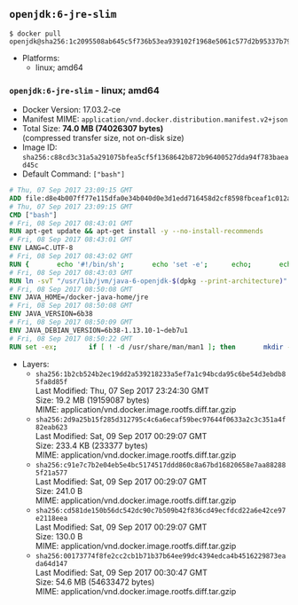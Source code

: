 ## `openjdk:6-jre-slim`

```console
$ docker pull openjdk@sha256:1c2095508ab645c5f736b53ea939102f1968e5061c577d2b95337b791ecc628b
```

-	Platforms:
	-	linux; amd64

### `openjdk:6-jre-slim` - linux; amd64

-	Docker Version: 17.03.2-ce
-	Manifest MIME: `application/vnd.docker.distribution.manifest.v2+json`
-	Total Size: **74.0 MB (74026307 bytes)**  
	(compressed transfer size, not on-disk size)
-	Image ID: `sha256:c88cd3c31a5a291075bfea5cf5f1368642b872b96400527dda94f783baead45c`
-	Default Command: `["bash"]`

```dockerfile
# Thu, 07 Sep 2017 23:09:15 GMT
ADD file:d8e4b007ff77e115dfa0e34b040d0e3d1edd716458d2cf8598fbceaf1c012a5a in / 
# Thu, 07 Sep 2017 23:09:15 GMT
CMD ["bash"]
# Fri, 08 Sep 2017 08:43:01 GMT
RUN apt-get update && apt-get install -y --no-install-recommends 		bzip2 		unzip 		xz-utils 	&& rm -rf /var/lib/apt/lists/*
# Fri, 08 Sep 2017 08:43:01 GMT
ENV LANG=C.UTF-8
# Fri, 08 Sep 2017 08:43:02 GMT
RUN { 		echo '#!/bin/sh'; 		echo 'set -e'; 		echo; 		echo 'dirname "$(dirname "$(readlink -f "$(which javac || which java)")")"'; 	} > /usr/local/bin/docker-java-home 	&& chmod +x /usr/local/bin/docker-java-home
# Fri, 08 Sep 2017 08:43:03 GMT
RUN ln -svT "/usr/lib/jvm/java-6-openjdk-$(dpkg --print-architecture)" /docker-java-home
# Fri, 08 Sep 2017 08:50:08 GMT
ENV JAVA_HOME=/docker-java-home/jre
# Fri, 08 Sep 2017 08:50:08 GMT
ENV JAVA_VERSION=6b38
# Fri, 08 Sep 2017 08:50:09 GMT
ENV JAVA_DEBIAN_VERSION=6b38-1.13.10-1~deb7u1
# Fri, 08 Sep 2017 08:50:22 GMT
RUN set -ex; 		if [ ! -d /usr/share/man/man1 ]; then 		mkdir -p /usr/share/man/man1; 	fi; 		apt-get update; 	apt-get install -y 		openjdk-6-jre-headless="$JAVA_DEBIAN_VERSION" 	; 	rm -rf /var/lib/apt/lists/*; 		[ "$(readlink -f "$JAVA_HOME")" = "$(docker-java-home)" ]; 		update-alternatives --get-selections | awk -v home="$(readlink -f "$JAVA_HOME")" 'index($3, home) == 1 { $2 = "manual"; print | "update-alternatives --set-selections" }'; 	update-alternatives --query java | grep -q 'Status: manual'
```

-	Layers:
	-	`sha256:1b2cb524b2ec19dd2a539218233a5ef7a1c94bcda95c6be54d3ebdb85fa8d85f`  
		Last Modified: Thu, 07 Sep 2017 23:24:30 GMT  
		Size: 19.2 MB (19159087 bytes)  
		MIME: application/vnd.docker.image.rootfs.diff.tar.gzip
	-	`sha256:2d9a25b15f285d312795c4c6a6ecaf59bec97644f0633a2c3c351a4f82eab623`  
		Last Modified: Sat, 09 Sep 2017 00:29:07 GMT  
		Size: 233.4 KB (233377 bytes)  
		MIME: application/vnd.docker.image.rootfs.diff.tar.gzip
	-	`sha256:c91e7c7b2e04eb5e4bc5174517ddd860c8a67bd16820658e7aa882885f21a577`  
		Last Modified: Sat, 09 Sep 2017 00:29:07 GMT  
		Size: 241.0 B  
		MIME: application/vnd.docker.image.rootfs.diff.tar.gzip
	-	`sha256:cd581de150b56dc542dc90c7b509b42f836cd49ecfdcd22a6e42ce97e2118eea`  
		Last Modified: Sat, 09 Sep 2017 00:29:07 GMT  
		Size: 130.0 B  
		MIME: application/vnd.docker.image.rootfs.diff.tar.gzip
	-	`sha256:00173774f8fe2cc2cb1b71b37b64ee99dc4394edca4b4516229873eada64d147`  
		Last Modified: Sat, 09 Sep 2017 00:30:47 GMT  
		Size: 54.6 MB (54633472 bytes)  
		MIME: application/vnd.docker.image.rootfs.diff.tar.gzip
